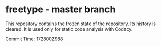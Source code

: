 # freetype - master branch

This repository contains the frozen state of the repository.
Its history is cleared. It is used only for static code
analysis with Codacy.

Commit Time: 1728002988